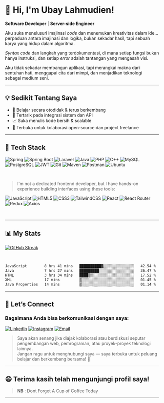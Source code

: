 # 👋 Hi, I'm Ubay Lahmudien!

**Software Developer** | **Server-side Engineer**

Aku suka menelusuri imajinasi _code_ dan menemukan kreativitas dalam ide... 
perpaduan antara imajinasi dan logika,
bukan sekadar hasil, tapi sebuah karya yang hidup dalam algoritma.

_Syntax code_ dan langkah yang terdokumentasi, 
di mana setiap fungsi bukan hanya instruksi,
dan setiap _error_ adalah tantangan yang mengasah visi.

Aku tidak sekadar membangun aplikasi,
tapi merangkai makna dari sentuhan hati,
menggapai cita dari mimpi,
dan menjadikan teknologi sebagai medium seni.

---

## 💡 Sedikit Tentang Saya

- 🧠 Belajar secara otodidak & terus berkembang
- 🔌 Tertarik pada integrasi sistem dan API
- 📈 Suka menulis kode bersih & scalable
- 🤝 Terbuka untuk kolaborasi open-source dan project freelance

---

## 🚀 Tech Stack


![Spring](https://img.shields.io/badge/spring-%236DB33F.svg?style=for-the-badge&logo=spring&logoColor=white)
![Spring Boot](https://img.shields.io/badge/springboot-%236DB33F.svg?style=for-the-badge&logo=springboot&logoColor=white)
![Laravel](https://img.shields.io/badge/laravel-%23FF2D20.svg?style=for-the-badge&logo=laravel&logoColor=white)
![Java](https://img.shields.io/badge/java-%23ED8B00.svg?style=for-the-badge&logo=java&logoColor=white)
![PHP](https://img.shields.io/badge/php-%23777BB4.svg?style=for-the-badge&logo=php&logoColor=white)
![C++](https://img.shields.io/badge/c++-%2300599C.svg?style=for-the-badge&logo=c%2B%2B&logoColor=white)
![MySQL](https://img.shields.io/badge/mysql-%2300f.svg?style=for-the-badge&logo=mysql&logoColor=white)
![PostgreSQL](https://img.shields.io/badge/postgresql-%23336791.svg?style=for-the-badge&logo=postgresql&logoColor=white)
![JWT](https://img.shields.io/badge/JWT-black?style=for-the-badge&logo=JSON%20web%20tokens)
![Git](https://img.shields.io/badge/Git-F05032?style=for-the-badge&logo=git&logoColor=white)
![Maven](https://img.shields.io/badge/Maven-CC2229?style=for-the-badge&logo=apachemaven&logoColor=white)
![Postman](https://img.shields.io/badge/Postman-FF6C37?style=for-the-badge&logo=postman&logoColor=white)
![Ubuntu](https://img.shields.io/badge/Ubuntu-E95420?style=for-the-badge&logo=ubuntu&logoColor=white)

<br/>

> I'm not a dedicated frontend developer, but I have hands-on experience building interfaces using these tools:

![JavaScript](https://img.shields.io/badge/javascript-%23323330.svg?style=for-the-badge&logo=javascript&logoColor=%23F7DF1E)
![HTML5](https://img.shields.io/badge/html5-%23E34F26.svg?style=for-the-badge&logo=html5&logoColor=white)
![CSS3](https://img.shields.io/badge/css3-%231572B6.svg?style=for-the-badge&logo=css3&logoColor=white)
![TailwindCSS](https://img.shields.io/badge/tailwindcss-%2338B2AC.svg?style=for-the-badge&logo=tailwind-css&logoColor=white)
![React](https://img.shields.io/badge/react-%2320232a.svg?style=for-the-badge&logo=react&logoColor=%2361DAFB)
![React Router](https://img.shields.io/badge/React_Router-CA4245?style=for-the-badge&logo=react-router&logoColor=white)
![Redux](https://img.shields.io/badge/redux-%23593d88.svg?style=for-the-badge&logo=redux&logoColor=white)
![Axios](https://img.shields.io/badge/Axios-5A29E4?style=for-the-badge&logo=axios&logoColor=white)

<br/>

---

## 📊 My Stats

[![GitHub Streak](https://github-readme-streak-stats-tau-lac.vercel.app?user=Mudien-UB&theme=tokyonight)](https://git.io/streak-stats)

<br/>

<!--START_SECTION:waka-->

```txt
JavaScript        8 hrs 41 mins   ██████████▓░░░░░░░░░░░░░░   42.54 %
Java              7 hrs 27 mins   █████████░░░░░░░░░░░░░░░░   36.47 %
HTML              3 hrs 34 mins   ████▒░░░░░░░░░░░░░░░░░░░░   17.52 %
XML               17 mins         ▒░░░░░░░░░░░░░░░░░░░░░░░░   01.45 %
Java Properties   14 mins         ▒░░░░░░░░░░░░░░░░░░░░░░░░   01.14 %
```

<!--END_SECTION:waka-->



---

## 🤝 Let’s Connect

### Bagaimana Anda bisa berkomunikasi dengan saya:

[![LinkedIn](https://img.shields.io/badge/LinkedIn-%230A66C2.svg?style=for-the-badge&logo=linkedin&logoColor=white)](https://www.linkedin.com/in/ubay-lahmudien-mudienub075)
[![Instagram](https://img.shields.io/badge/Instagram-%23E4405F.svg?style=for-the-badge&logo=instagram&logoColor=white)](https://www.instagram.com/mudien_ub/)
[![Email](https://img.shields.io/badge/Email-mudienub@gmail.com-D14836?style=for-the-badge&logo=gmail&logoColor=white)](mailto:mudienub@gmail.com)

> Saya akan senang jika diajak kolaborasi atau berdiskusi seputar pengembangan web, pemrograman, atau proyek-proyek teknologi lainnya.  
> Jangan ragu untuk menghubungi saya — saya terbuka untuk peluang belajar dan berkembang bersama! 🚀

---

😄 Terima kasih telah mengunjungi profil saya!
---

> **NB** : Dont Forget A Cup of Coffee Today

---
<!--

![Trophy](https://github-profile-trophy.vercel.app/?username=Mudien-UB&theme=radical&no-frame=false&no-bg=true&row=1&margin-w=4&rank=SECRET)
![](https://github-contributor-stats.vercel.app/api?username=Mudien-UB&limit=5&theme=transparent&combine_all_yearly_contributions=true) 

![GitHub Stats](https://github-readme-stats.vercel.app/api?username=Mudien-UB&show_icons=true&theme=whatsapp-dark)
![Top Langs](https://github-readme-stats.vercel.app/api/top-langs/?username=Mudien-UB&layout=compact&  theme=tokyonight)
-->
